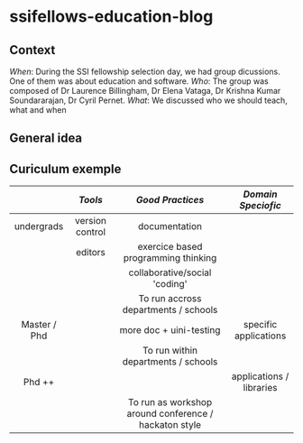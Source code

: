 # ssifellows-education-blog

## Context

_When_: During the SSI fellowship selection day, we had group dicussions. One of them was about education and software.
_Who_: The group was composed of Dr Laurence Billingham, Dr Elena Vataga, Dr Krishna Kumar Soundararajan, Dr Cyril Pernet.
_What_: We discussed who we should teach, what and when

## General idea


## Curiculum exemple

|              | *Tools*          | *Good Practices*                     | *Domain Speciofic*          |
|:------------:|:----------------:|:------------------------------------:|:---------------------------:|
| undergrads   | version control  |  documentation                       |                             |
|              | editors          |  exercice based programming thinking |                             |
|              |                  |  collaborative/social 'coding'       |                             |
|||     To run accross departments / schools                                                           |          
| Master / Phd |                  |    more doc + uini-testing           |   specific applications     |
|||                      To run within departments / schools                                           |         
| Phd  ++      |                  |                                      |  applications / libraries   |
|||                     To run as workshop around conference / hackaton style                          |        


